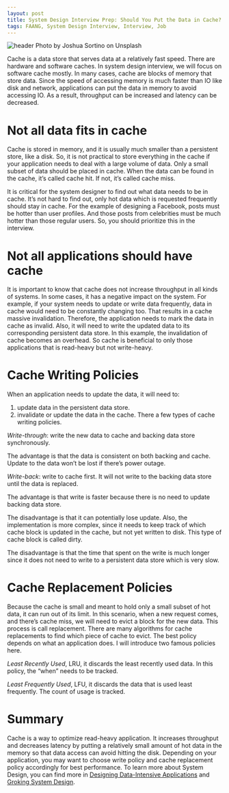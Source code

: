 ```yaml
---
layout: post
title: System Design Interview Prep: Should You Put the Data in Cache?.md
tags: FAANG, System Design Interview, Interview, Job
---
```


![header](https://miro.medium.com/max/1400/0*Uy-zVmk6qgUXL2En)
Photo by Joshua Sortino on Unsplash


Cache is a data store that serves data at a relatively fast speed. There are hardware and software caches. In system design interview, we will focus on software cache mostly. In many cases, cache are blocks of memory that store data. Since the speed of accessing memory is much faster than IO like disk and network, applications can put the data in memory to avoid accessing IO. As a result, throughput can be increased and latency can be decreased.


# Not all data fits in cache

Cache is stored in memory, and it is usually much smaller than a persistent store, like a disk. So, it is not practical to store everything in the cache if your application needs to deal with a large volume of data. Only a small subset of data should be placed in cache. When the data can be found in the cache, it’s called cache hit. If not, it’s called cache miss.


It is critical for the system designer to find out what data needs to be in cache. It’s not hard to find out, only hot data which is requested frequently should stay in cache. For the example of designing a Facebook, posts must be hotter than user profiles. And those posts from celebrities must be much hotter than those regular users. So, you should prioritize this in the interview.


# Not all applications should have cache

It is important to know that cache does not increase throughput in all kinds of systems. In some cases, it has a negative impact on the system. For example, if your system needs to update or write data frequently, data in cache would need to be constantly changing too. That results in a cache massive invalidation. Therefore, the application needs to mark the data in cache as invalid. Also, it will need to write the updated data to its corresponding persistent data store. In this example, the invalidation of cache becomes an overhead. So cache is beneficial to only those applications that is read-heavy but not write-heavy.

# Cache Writing Policies


When an application needs to update the data, it will need to:

1. update data in the persistent data store.
2. invalidate or update the data in the cache. There a few types of cache writing policies.


*Write-through*: write the new data to cache and backing data store synchronously.

The advantage is that the data is consistent on both backing and cache. Update to the data won’t be lost if there’s power outage.

*Write-back*: write to cache first. It will not write to the backing data store until the data is replaced.


The advantage is that write is faster because there is no need to update backing data store.


The disadvantage is that it can potentially lose update. Also, the implementation is more complex, since it needs to keep track of which cache block is updated in the cache, but not yet written to disk. This type of cache block is called dirty.


The disadvantage is that the time that spent on the write is much longer since it does not need to write to a persistent data store which is very slow.

# Cache Replacement Policies


Because the cache is small and meant to hold only a small subset of hot data, it can run out of its limit. In this scenario, when a new request comes, and there’s cache miss, we will need to evict a block for the new data. This process is call replacement. There are many algorithms for cache replacements to find which piece of cache to evict. The best policy depends on what an application does. I will introduce two famous policies here.


*Least Recently Used*, LRU, it discards the least recently used data. In this policy, the “when” needs to be tracked.


*Least Frequently Used*, LFU, it discards the data that is used least frequently. The count of usage is tracked.

# Summary


Cache is a way to optimize read-heavy application. It increases throughput and decreases latency by putting a relatively small amount of hot data in the memory so that data access can avoid hitting the disk. Depending on your application, you may want to choose write policy and cache replacement policy accordingly for best performance. To learn more about System Design, you can find more in [Designing Data-Intensive Applications](https://www.amazon.com/gp/product/1449373321/ref=as_li_tl?ie=UTF8&camp=1789&creative=9325&creativeASIN=1449373321&linkCode=as2&tag=blog023b-20&linkId=c2a54da05c554be38ae17a0a7c1a0046) and [Groking System Design](https://www.educative.io/courses/grokking-the-system-design-interview?aff=VEzk).
